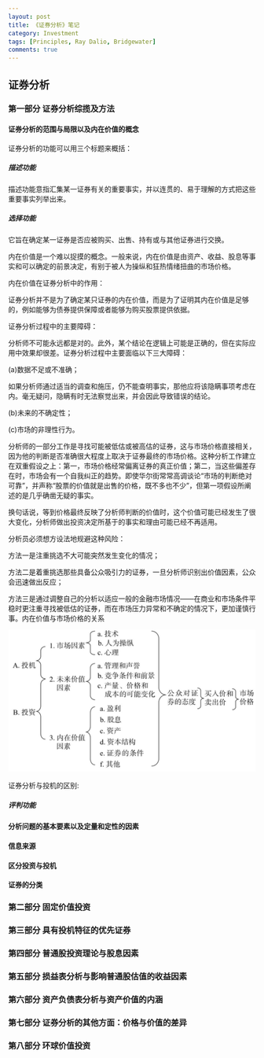 ```yaml
---
layout: post
title: 《证券分析》笔记
category: Investment
tags: [Principles, Ray Dalio, Bridgewater]
comments: true
---
```


## 证券分析

### 第一部分 证券分析综揽及方法

#### 证券分析的范围与局限以及内在价值的概念

证券分析的功能可以用三个标题来概括：

##### 描述功能

描述功能意指汇集某一证券有关的重要事实，并以连贯的、易于理解的方式把这些重要事实列举出来。

##### 选择功能

它旨在确定某一证券是否应被购买、出售、持有或与其他证券进行交换。

内在价值是一个难以捉摸的概念。一般来说，内在价值是由资产、收益、股息等事实和可以确定的前景决定，有别于被人为操纵和狂热情绪扭曲的市场价格。

内在价值在证券分析中的作用：

证券分析并不是为了确定某只证券的内在价值，而是为了证明其内在价值是足够的，例如能够为债券提供保障或者能够为购买股票提供依据。

证券分析过程中的主要障碍：

分析师不可能永远都是对的。此外，某个结论在逻辑上可能是正确的，但在实际应用中效果却很差。证券分析过程中主要面临以下三大障碍：

(a)数据不足或不准确；

如果分析师通过适当的调查和施压，仍不能查明事实，那他应将该隐瞒事项考虑在内。毫无疑问，隐瞒有时无法察觉出来，并会因此导致错误的结论。

(b)未来的不确定性；

(c)市场的非理性行为。

分析师的一部分工作是寻找可能被低估或被高估的证券，这与市场价格直接相关，因为他的判断是否准确很大程度上取决于证券最终的市场价格。这种分析工作建立在双重假设之上：第一，市场价格经常偏离证券的真正价值；第二，当这些偏差存在时，市场会有一个自我纠正的趋势。即使华尔街常常高调谈论“市场的判断绝对可靠”​，并声称“股票的价值就是出售的价格，既不多也不少”​，但第一项假设所阐述的是几乎确凿无疑的事实。

换句话说，等到价格最终反映了分析师判断的价值时，这个价值可能已经发生了很大变化，分析师做出投资决定所基于的事实和理由可能已经不再适用。

分析员必须想方设法地规避这种风险：

方法一是注重挑选不大可能突然发生变化的情况；

方法二是着重挑选那些具备公众吸引力的证券，一旦分析师识别出价值因素，公众会迅速做出反应；

方法三是通过调整自己的分析以适应一般的金融市场情况——在商业和市场条件平稳时更注重寻找被低估的证券，而在市场压力异常和不确定的情况下，更加谨慎行事。内在价值与市场价格的关系

![内在价值与市场价格的关系](/assets/img/SecurityAnalysis/202502111323001.png)

证券分析与投机的区别:



##### 评判功能

#### 分析问题的基本要素以及定量和定性的因素

#### 信息来源

#### 区分投资与投机

#### 证券的分类

### 第二部分 固定价值投资

### 第三部分 具有投机特征的优先证券

### 第四部分 普通股投资理论与股息因素

### 第五部分 损益表分析与影响普通股估值的收益因素

### 第六部分 资产负债表分析与资产价值的内涵

### 第七部分 证券分析的其他方面：价格与价值的差异

### 第八部分 环球价值投资
